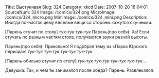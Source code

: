 Title: Выстукивая 
Slug: 324 
Category: xkcd 
Date: 2007-10-20 16:04:01 
SourceNum: 324 
Image: /comics/324.png 
MicroImage: /comics/324_micro.png 
MiniImage: /comics/324_mini.png 
Description: Иногда по-настоящему веселые вещи со стороны кажутся скучными. 

[Парень стучит по столу]
*тук-тук* *тук-тук*
Парень(про себя): Ха! Если стучать по разным частям стола, получаются звуки разной высоты.

Парень(про себя): Прикольно! Я подобрал тему из «Парка Юрского периода»!
*тук-тук* *тук-тук* *тук-тук* *тук-тук*

[Парень обильно стучит по столу]
*тук-тук* *тук-тук* *тук-тук* *тук-тук*...

Девушка: Так, и чем ты занимался после обеда?
Парень: Развлекался.